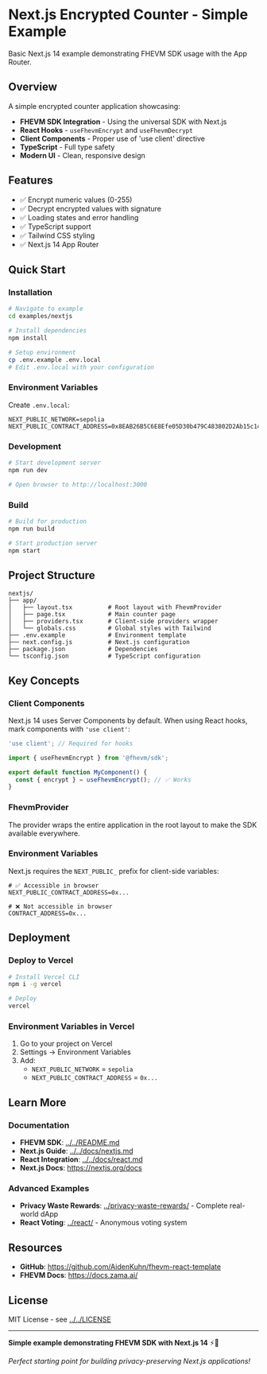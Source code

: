 # Next.js Encrypted Counter - Simple Example

Basic Next.js 14 example demonstrating FHEVM SDK usage with the App Router.

## Overview

A simple encrypted counter application showcasing:
- **FHEVM SDK Integration** - Using the universal SDK with Next.js
- **React Hooks** - `useFhevmEncrypt` and `useFhevmDecrypt`
- **Client Components** - Proper use of 'use client' directive
- **TypeScript** - Full type safety
- **Modern UI** - Clean, responsive design

## Features

- ✅ Encrypt numeric values (0-255)
- ✅ Decrypt encrypted values with signature
- ✅ Loading states and error handling
- ✅ TypeScript support
- ✅ Tailwind CSS styling
- ✅ Next.js 14 App Router

## Quick Start

### Installation

```bash
# Navigate to example
cd examples/nextjs

# Install dependencies
npm install

# Setup environment
cp .env.example .env.local
# Edit .env.local with your configuration
```

### Environment Variables

Create `.env.local`:

```env
NEXT_PUBLIC_NETWORK=sepolia
NEXT_PUBLIC_CONTRACT_ADDRESS=0x8EAB26B5C6E8Efe05D30b479C483802D2Ab15c14
```

### Development

```bash
# Start development server
npm run dev

# Open browser to http://localhost:3000
```

### Build

```bash
# Build for production
npm run build

# Start production server
npm start
```

## Project Structure

```
nextjs/
├── app/
│   ├── layout.tsx          # Root layout with FhevmProvider
│   ├── page.tsx            # Main counter page
│   ├── providers.tsx       # Client-side providers wrapper
│   └── globals.css         # Global styles with Tailwind
├── .env.example            # Environment template
├── next.config.js          # Next.js configuration
├── package.json            # Dependencies
└── tsconfig.json           # TypeScript configuration
```

## Key Concepts

### Client Components

Next.js 14 uses Server Components by default. When using React hooks, mark components with `'use client'`:

```typescript
'use client'; // Required for hooks

import { useFhevmEncrypt } from '@fhevm/sdk';

export default function MyComponent() {
  const { encrypt } = useFhevmEncrypt(); // ✅ Works
}
```

### FhevmProvider

The provider wraps the entire application in the root layout to make the SDK available everywhere.

### Environment Variables

Next.js requires the `NEXT_PUBLIC_` prefix for client-side variables:

```env
# ✅ Accessible in browser
NEXT_PUBLIC_CONTRACT_ADDRESS=0x...

# ❌ Not accessible in browser
CONTRACT_ADDRESS=0x...
```

## Deployment

### Deploy to Vercel

```bash
# Install Vercel CLI
npm i -g vercel

# Deploy
vercel
```

### Environment Variables in Vercel

1. Go to your project on Vercel
2. Settings → Environment Variables
3. Add:
   - `NEXT_PUBLIC_NETWORK` = `sepolia`
   - `NEXT_PUBLIC_CONTRACT_ADDRESS` = `0x...`

## Learn More

### Documentation

- **FHEVM SDK**: [../../README.md](../../README.md)
- **Next.js Guide**: [../../docs/nextjs.md](../../docs/nextjs.md)
- **React Integration**: [../../docs/react.md](../../docs/react.md)
- **Next.js Docs**: https://nextjs.org/docs

### Advanced Examples

- **Privacy Waste Rewards**: [../privacy-waste-rewards/](../privacy-waste-rewards/) - Complete real-world dApp
- **React Voting**: [../react/](../react/) - Anonymous voting system

## Resources

- **GitHub**: https://github.com/AidenKuhn/fhevm-react-template
- **FHEVM Docs**: https://docs.zama.ai/

## License

MIT License - see [../../LICENSE](../../LICENSE)

---

**Simple example demonstrating FHEVM SDK with Next.js 14** ⚡🔐

*Perfect starting point for building privacy-preserving Next.js applications!*
